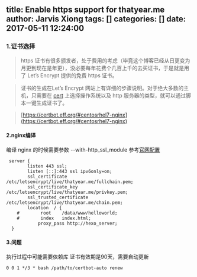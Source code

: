 title: Enable https support for thatyear.me
author: Jarvis Xiong
tags: []
categories: []
date: 2017-05-11 12:24:00
---

### 1.证书选择
  >https 证书有很多颁发者，处于费用的考虑（毕竟这个博客已经从日更变为月更到现在是年更），没必要每年花费个几百上千的去买证书，于是就是用了 Let’s Encrypt 提供的免费 https 证书。
  
  >证书的生成在Let’s Encrypt 网站上有详细的步骤说明。对于绝大多数的主机，只需要在 [cert](https://certbot.eff.org/) 上选择操作系统以及 http 服务器的类型，就可以通过脚本一键生成证书了。
  
  >[https://certbot.eff.org/#centosrhel7-nginx](https://certbot.eff.org/#centosrhel7-nginx)
  
#### 2.nginx编译

编译 nginx 的时候需要参数 --with-http_ssl_module
参考[官网配置](http://nginx.org/en/docs/http/configuring_https_servers.html)
```
 server {
        listen 443 ssl;
        listen [::]:443 ssl ipv6only=on;
        ssl_certificate /etc/letsencrypt/live/thatyear.me/fullchain.pem;
        ssl_certificate_key /etc/letsencrypt/live/thatyear.me/privkey.pem;
        ssl_trusted_certificate /etc/letsencrypt/live/thatyear.me/chain.pem;
        location  / {
    #        root    /data/www/helloworld;
    #        index   index.html;
            proxy_pass http://hexo_server;
  }
```
  
#### 3.问题
执行过程中可能需要依赖库
证书有效期是90天，需要自动更新
```
0 0 1 */3 * bash /path/to/certbot-auto renew
```
